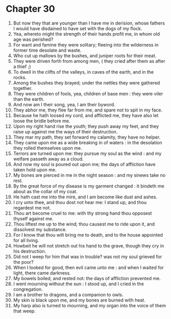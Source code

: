 # Chapter 30

1. But now they that are younger than I have me in derision, whose fathers I would have disdained to have set with the dogs of my flock.
2. Yea, whereto might the strength of their hands profit me, in whom old age was perished?
3. For want and famine they were solitary; fleeing into the wilderness in former time desolate and waste.
4. Who cut up mallows by the bushes, and juniper roots for their meat.
5. They were driven forth from among men, ( they cried after them as after a thief ;)
6. To dwell in the clifts of the valleys, in caves of the earth, and in the rocks.
7. Among the bushes they brayed; under the nettles they were gathered together.
8. They were children of fools, yea, children of base men : they were viler than the earth.
9. And now am I their song, yea, I am their byword.
10. They abhor me, they flee far from me, and spare not to spit in my face.
11. Because he hath loosed my cord, and afflicted me, they have also let loose the bridle before me.
12. Upon my right hand rise the youth; they push away my feet, and they raise up against me the ways of their destruction.
13. They mar my path, they set forward my calamity, they have no helper.
14. They came upon me as a wide breaking in of waters : in the desolation they rolled themselves upon me.
15. Terrors are turned upon me: they pursue my soul as the wind : and my welfare passeth away as a cloud.
16. And now my soul is poured out upon me; the days of affliction have taken hold upon me.
17. My bones are pierced in me in the night season : and my sinews take no rest.
18. By the great force of my disease is my garment changed : it bindeth me about as the collar of my coat.
19. He hath cast me into the mire, and I am become like dust and ashes.
20. I cry unto thee, and thou dost not hear me: I stand up, and thou regardest me not.
21. Thou art become cruel to me: with thy strong hand thou opposest thyself against me.
22. Thou liftest me up to the wind; thou causest me to ride upon it, and dissolvest my substance.
23. For I know that thou wilt bring me to death, and to the house appointed for all living.
24. Howbeit he will not stretch out his hand to the grave, though they cry in his destruction.
25. Did not I weep for him that was in trouble? was not my soul grieved for the poor?
26. When I looked for good, then evil came unto me : and when I waited for light, there came darkness.
27. My bowels boiled, and rested not: the days of affliction prevented me.
28. I went mourning without the sun : I stood up, and I cried in the congregation.
29. I am a brother to dragons, and a companion to owls.
30. My skin is black upon me, and my bones are burned with heat.
31. My harp also is turned to mourning, and my organ into the voice of them that weep.

